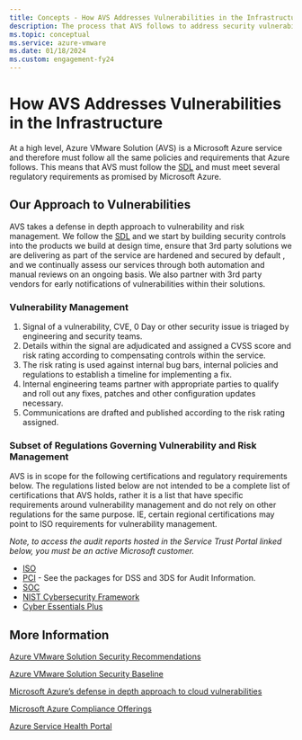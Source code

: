 ```yaml
---
title: Concepts - How AVS Addresses Vulnerabilities in the Infrastructure
description: The process that AVS follows to address security vulnerabilities.
ms.topic: conceptual
ms.service: azure-vmware
ms.date: 01/18/2024
ms.custom: engagement-fy24
---
```



# How AVS Addresses Vulnerabilities in the Infrastructure

At a high level, Azure VMware Solution (AVS) is a Microsoft Azure service and therefore must follow all the same policies and requirements that Azure follows. This means that AVS must follow the [SDL](https://www.microsoft.com/securityengineering/sdl) and must meet several regulatory requirements as promised by Microsoft Azure. 

## Our Approach to Vulnerabilities

AVS takes a defense in depth approach to vulnerability and risk management. We follow the [SDL](https://www.microsoft.com/securityengineering/sdl) and we start by building security controls into the products we build at design time, ensure that 3rd party solutions we are delivering as part of the service are hardened and secured by default , and we continually assess our services through both automation and manual reviews on an ongoing basis. We also partner with 3rd party vendors for early notifications of vulnerabilities within their solutions.

### Vulnerability Management

1. Signal of a vulnerability, CVE, 0 Day or other security issue is triaged by engineering and security teams.
1. Details within the signal are adjudicated and assigned a CVSS score and risk rating according to compensating controls within the service.
1. The risk rating is used against internal bug bars, internal policies and regulations to establish a timeline for implementing a fix.
1. Internal engineering teams partner with appropriate parties to qualify and roll out any fixes, patches and other configuration updates necessary.
1. Communications are drafted and published according to the risk rating assigned. 

### Subset of Regulations Governing Vulnerability and Risk Management

AVS is in scope for the following certifications and regulatory requirements below. The regulations listed below are not intended to be a complete list of certifications that AVS holds, rather it is a list that have specific requirements around vulnerability management and do not rely on other regulations for the same purpose. IE, certain regional certifications may point to ISO requirements for vulnerability management.

<em>Note, to access the audit reports hosted in the Service Trust Portal linked below, you must be an active Microsoft customer.</em>

- [ISO](https://servicetrust.microsoft.com/DocumentPage/38a05a38-6181-432e-a5ec-aa86008c56c9)
- [PCI](https://servicetrust.microsoft.com/viewpage/PCI) \- See the packages for DSS and 3DS for Audit Information.
- [SOC](https://servicetrust.microsoft.com/DocumentPage/f9858c69-b9c4-4097-9d09-1b95d3f994eb)
- [NIST Cybersecurity Framework](https://servicetrust.microsoft.com/DocumentPage/bc0f7af3-5be8-427b-ac37-b84b86b6cc6b)
- [Cyber Essentials Plus](https://servicetrust.microsoft.com/DocumentPage/d2758787-1e65-4894-891d-c11194721102)

## More Information
[Azure VMware Solution Security Recommendations](/azure/azure-vmware/concepts-security-recommendations)

[Azure VMware Solution Security Baseline](/security/benchmark/azure/baselines/azure-vmware-solution-security-baseline?toc=%2Fazure%2Fazure-vmware%2Ftoc.json)

[Microsoft Azure’s defense in depth approach to cloud vulnerabilities](/blog/microsoft-azures-defense-in-depth-approach-to-cloud-vulnerabilities/)

[Microsoft Azure Compliance Offerings](/azure/compliance/)

[Azure Service Health Portal](/azure/service-health/service-health-portal-update)

